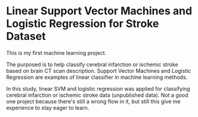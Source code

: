 # Linear Support Vector Machines and Logistic Regression for Stroke Dataset
This is my first machine learning project. 

The purposed is to help classify cerebral infarction or ischemic stroke based on brain CT scan description. Support Vector Machines and Logistic Regression are examples of linear classifier in machine learning methods. 

In this study, linear SVM and logistic regression was applied for classifying cerebral infarction or ischemic stroke data (unpublished data). Not a good one project because there's still a wrong flow in it, but still this give me experience to stay eager to learn.

